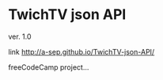 # TwichTV json API
ver. 1.0

link http://a-sep.github.io/TwichTV-json-API/

freeCodeCamp project...
